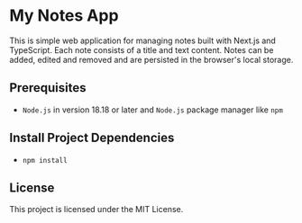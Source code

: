 # My Notes App

This is simple web application for managing notes built with Next.js and TypeScript. Each note consists of a title and text content. Notes can be added, edited and removed and are persisted in the browser's local storage.

## Prerequisites

- `Node.js` in version 18.18 or later and `Node.js` package manager like `npm`

## Install Project Dependencies

- `npm install`

## License

This project is licensed under the MIT License.
